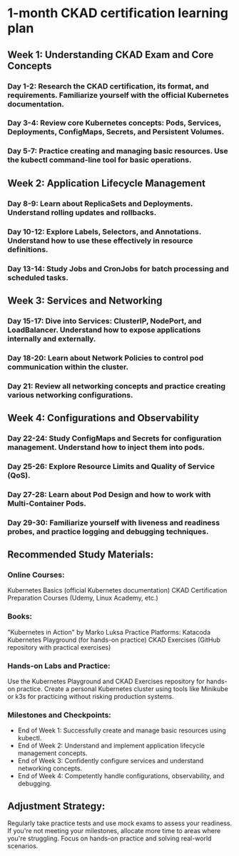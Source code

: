 # 1-month CKAD certification learning plan

## Week 1: Understanding CKAD Exam and Core Concepts

### Day 1-2: Research the CKAD certification, its format, and requirements. Familiarize yourself with the official Kubernetes documentation.
###  Day 3-4: Review core Kubernetes concepts: Pods, Services, Deployments, ConfigMaps, Secrets, and Persistent Volumes.
### Day 5-7: Practice creating and managing basic resources. Use the kubectl command-line tool for basic operations.

## Week 2: Application Lifecycle Management

### Day 8-9: Learn about ReplicaSets and Deployments. Understand rolling updates and rollbacks.
### Day 10-12: Explore Labels, Selectors, and Annotations. Understand how to use these effectively in resource definitions.
### Day 13-14: Study Jobs and CronJobs for batch processing and scheduled tasks.

## Week 3: Services and Networking

### Day 15-17: Dive into Services: ClusterIP, NodePort, and LoadBalancer. Understand how to expose applications internally and externally.
### Day 18-20: Learn about Network Policies to control pod communication within the cluster.
### Day 21: Review all networking concepts and practice creating various networking configurations.

## Week 4: Configurations and Observability

### Day 22-24: Study ConfigMaps and Secrets for configuration management. Understand how to inject them into pods.
### Day 25-26: Explore Resource Limits and Quality of Service (QoS).
### Day 27-28: Learn about Pod Design and how to work with Multi-Container Pods.
### Day 29-30: Familiarize yourself with liveness and readiness probes, and practice logging and debugging techniques.

## Recommended Study Materials:

### Online Courses:
Kubernetes Basics (official Kubernetes documentation)
CKAD Certification Preparation Courses (Udemy, Linux Academy, etc.)

### Books:
"Kubernetes in Action" by Marko Luksa
Practice Platforms:
Katacoda
Kubernetes Playground (for hands-on practice)
CKAD Exercises (GitHub repository with practical exercises)

### Hands-on Labs and Practice:
Use the Kubernetes Playground and CKAD Exercises repository for hands-on practice.
Create a personal Kubernetes cluster using tools like Minikube or k3s for practicing without risking production systems.

### Milestones and Checkpoints:
- End of Week 1: Successfully create and manage basic resources using kubectl.
- End of Week 2: Understand and implement application lifecycle management concepts.
- End of Week 3: Confidently configure services and understand networking concepts.
- End of Week 4: Competently handle configurations, observability, and debugging.

## Adjustment Strategy:
Regularly take practice tests and use mock exams to assess your readiness. If you're not meeting your milestones, allocate more time to areas where you're struggling. Focus on hands-on practice and solving real-world scenarios.
